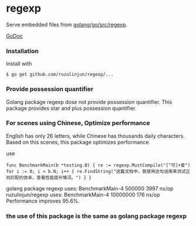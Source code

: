 # regexp

Serve embedded files from [golang/go/src/regexp](https://github.com/golang/go/tree/master/src/regexp).

[GoDoc](http://godoc.org/github.com/ruzulinjun/regexp)

### Installation

Install with

    $ go get github.com/ruzulinjun/regexp/...

### Provide possession quantifier

Golang package regexp dose not provide possession quantifier.
This package provides star and plus possession quantifier.

### For scenes using Chinese, Optimize performance
English has only 26 letters, while Chinese has thousands daily characters.
Based on this scenes, this package optimizes performance.

use

`
func BenchmarkMain(b *testing.B) {
	re := regexp.MustCompile("[^可]+爱")
	for i := 0; i < b.N; i++ {
		re.FindString("这篇文档中，我使用这句话用来测试正则匹配的效率，查看性能提升情况。")
	}
}
`

golang package regexp uses: BenchmarkMain-4   	  500000	      3997 ns/op
ruzulinjun/regexp uses: BenchmarkMain-4   	10000000	       176 ns/op 
Performance improves 95.6%.

### the use of this package is the same as golang package regexp
